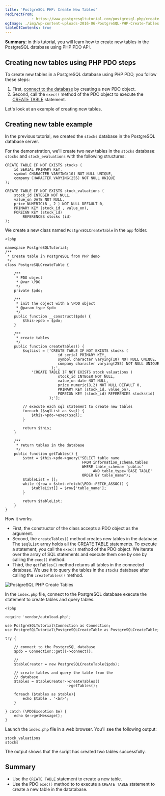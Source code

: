 ```yaml
---
title: 'PostgreSQL PHP: Create New Tables'
redirectFrom: 
            - https://www.postgresqltutorial.com/postgresql-php/create-tables/
ogImage: ./img/wp-content-uploads-2016-06-PostgreSQL-PHP-Create-Tables.png
tableOfContents: true
---
```


**Summary**: in this tutorial, you will learn how to create new tables in the PostgreSQL database using PHP PDO API.



## Creating new tables using PHP PDO steps



To create new tables in a PostgreSQL database using PHP PDO, you follow these steps:



1. First, [connect to the database](https://www.postgresqltutorial.com/postgresql-php/connect/) by creating a new PDO object.
2. Second, call the `exec()` method of the PDO object to execute the [CREATE TABLE](https://www.postgresqltutorial.com/postgresql-tutorial/postgresql-create-table/) statement.



Let's look at an example of creating new tables.



## Creating new table example



In the previous tutorial, we created the `stocks` database in the PostgreSQL database server.



For the demonstration, we'll create two new tables in the `stocks` database: `stocks` and `stock_evaluations` with the following structures:



```
CREATE TABLE IF NOT EXISTS stocks (
    id SERIAL PRIMARY KEY,
    symbol CHARACTER VARYING(10) NOT NULL UNIQUE,
    company CHARACTER VARYING(255) NOT NULL UNIQUE
);
```



```
CREATE TABLE IF NOT EXISTS stock_valuations (
    stock_id INTEGER NOT NULL,
    value_on DATE NOT NULL,
    price NUMERIC(8 , 2 ) NOT NULL DEFAULT 0,
    PRIMARY KEY (stock_id , value_on),
    FOREIGN KEY (stock_id)
        REFERENCES stocks (id)
);
```



We create a new class named `PostgreSQLCreateTable` in the `app` folder.



```
<?php

namespace PostgreSQLTutorial;
/**
 * Create table in PostgreSQL from PHP demo
 */
class PostgreSQLCreateTable {

    /**
     * PDO object
     * @var \PDO
     */
    private $pdo;

    /**
     * init the object with a \PDO object
     * @param type $pdo
     */
    public function __construct($pdo) {
        $this->pdo = $pdo;
    }

    /**
     * create tables
     */
    public function createTables() {
        $sqlList = ['CREATE TABLE IF NOT EXISTS stocks (
                        id serial PRIMARY KEY,
                        symbol character varying(10) NOT NULL UNIQUE,
                        company character varying(255) NOT NULL UNIQUE
                     );',
            'CREATE TABLE IF NOT EXISTS stock_valuations (
                        stock_id INTEGER NOT NULL,
                        value_on date NOT NULL,
                        price numeric(8,2) NOT NULL DEFAULT 0,
                        PRIMARY KEY (stock_id, value_on),
                        FOREIGN KEY (stock_id) REFERENCES stocks(id)
                    );'];

        // execute each sql statement to create new tables
        foreach ($sqlList as $sql) {
            $this->pdo->exec($sql);
        }

        return $this;
    }

    /**
     * return tables in the database
     */
    public function getTables() {
        $stmt = $this->pdo->query("SELECT table_name
                                   FROM information_schema.tables
                                   WHERE table_schema= 'public'
                                        AND table_type='BASE TABLE'
                                   ORDER BY table_name");
        $tableList = [];
        while ($row = $stmt->fetch(\PDO::FETCH_ASSOC)) {
            $tableList[] = $row['table_name'];
        }

        return $tableList;
    }
}
```



How it works.



- First, the constructor of the class accepts a PDO object as the argument.
- Second, the `createTables()` method creates new tables in the database. The `$sqlList` array holds all the [CREATE TABLE](https://www.postgresqltutorial.com/postgresql-tutorial/postgresql-create-table/) statements. To execute a statement, you call the `exec()` method of the PDO object. We iterate over the array of SQL statements and execute them one by one by calling the `exec()` method.
- Third, the `getTables()` method returns all tables in the connected database. We use it to query the tables in the `stocks` database after calling the `createTables()` method.



![PostgreSQL PHP Create Tables](./img/wp-content-uploads-2016-06-PostgreSQL-PHP-Create-Tables.png)



In the `index.php` file, connect to the PostgreSQL database execute the statement to create tables and query tables.



```
<?php

require 'vendor/autoload.php';

use PostgreSQLTutorial\Connection as Connection;
use PostgreSQLTutorial\PostgreSQLCreateTable as PostgreSQLCreateTable;

try {

    // connect to the PostgreSQL database
    $pdo = Connection::get()->connect();

    //
    $tableCreator = new PostgreSQLCreateTable($pdo);

    // create tables and query the table from the
    // database
    $tables = $tableCreator->createTables()
                            ->getTables();

    foreach ($tables as $table){
        echo $table . '<br>';
    }

} catch (\PDOException $e) {
    echo $e->getMessage();
}
```



Launch the `index.php` file in a web browser. You'll see the following output:



```
stock_valuations
stocks
```



The output shows that the script has created two tables successfully.



## Summary



- Use the `CREATE TABLE` statement to create a new table.
- Use the PDO `exec()` method to to execute a `CREATE TABLE` statement to create a new table in the datatabase.

